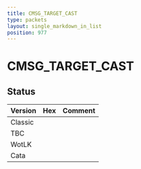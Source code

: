 ```yaml
---
title: CMSG_TARGET_CAST
type: packets
layout: single_markdown_in_list
position: 977
---
```


# CMSG_TARGET_CAST

## Status

Version | Hex | Comment
---------- | ---------- | ---------- 
Classic |  |  
TBC |  |  
WotLK |  |  
Cata |  |  

